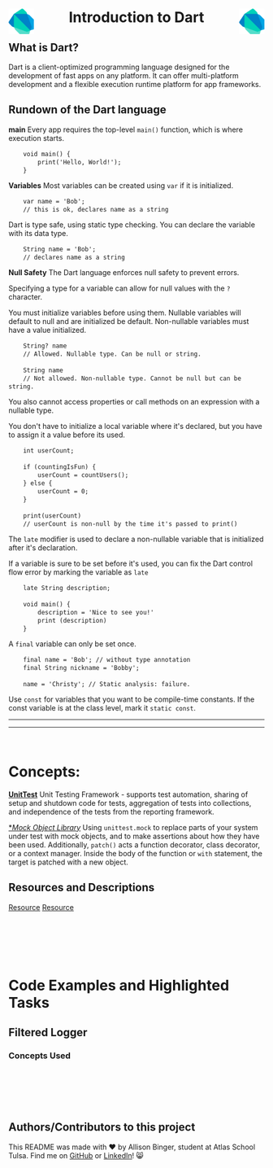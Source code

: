   <h1 align="center">
  <img src="./assets/Dart-logo.png" align="left" width="50">
   Introduction to Dart
  <img src="./assets/Dart-logo.png" align="right" width="50"></h1>


## What is Dart?
Dart is a client-optimized programming language designed for the development of fast apps on any platform. It can offer multi-platform development and a flexible execution runtime platform for app frameworks. 

## Rundown of the Dart language

**main**
Every app requires the top-level `main()` function, which is where execution starts. 

```
    void main() {
        print('Hello, World!');
    }
```

**Variables**
Most variables can be created using `var` if it is initialized.
```
    var name = 'Bob';
    // this is ok, declares name as a string
```

Dart is type safe, using static type checking. You can declare the variable with its data type. 
```
    String name = 'Bob';
    // declares name as a string
```

**Null Safety**
The Dart language enforces null safety to prevent errors.

Specifying a type for a variable can allow for null values with the `?` character.

You must initialize variables before using them. Nullable variables will default to null and are initialized be default. Non-nullable variables must have a value initialized.

```
    String? name
    // Allowed. Nullable type. Can be null or string.

    String name
    // Not allowed. Non-nullable type. Cannot be null but can be string.
```

You also cannot access properties or call methods on an expression with a nullable type. 

You don't have to initialize a local variable where it's declared, but you have to assign it a value before its used. 

```
    int userCount;

    if (countingIsFun) {
        userCount = countUsers();
    } else {
        userCount = 0;
    }

    print(userCount)
    // userCount is non-null by the time it's passed to print()
```

The `late` modifier is used to declare a non-nullable variable that is initialized after it's declaration.

If a variable is sure to be set before it's used, you can fix the Dart control flow error by marking the variable as `late`

```
    late String description;

    void main() {
        description = 'Nice to see you!'
        print (description)
    }
```

A `final` variable can only be set once.

```
    final name = 'Bob'; // without type annotation
    final String nickname = 'Bobby';

    name = 'Christy'; // Static analysis: failure. 
```

Use `const` for variables that you want to be compile-time constants. If the const variable is at the class level, mark it `static const`.



---
---
&nbsp;
&nbsp;
&nbsp;

# Concepts:

[**UnitTest**](https://docs.python.org/3/library/unittest.html)
Unit Testing Framework - supports test automation, sharing of setup and shutdown code for tests, aggregation of tests into collections, and independence of the tests from the reporting framework. 

[**Mock Object Library*](https://docs.python.org/3/library/unittest.mock.html)
Using `unittest.mock` to replace parts of your system under test with mock objects, and to make assertions about how they have been used. Additionally, `patch()` acts a function decorator, class decorator, or a context manager. Inside the body of the function or `with` statement, the target is patched with a new object.


## Resources and Descriptions
[Resource]()
[Resource]()

&nbsp;
---
&nbsp;

# Code Examples and Highlighted Tasks

## Filtered Logger

### Concepts Used


&nbsp;
---
&nbsp;

## Authors/Contributors to this project
This README was made with :heart: by Allison Binger, student at Atlas School Tulsa. Find me on [GitHub](https://github.com/allisonabinger) or [LinkedIn](https://linkedin.com/in/allisonbinger)! :smile_cat:
